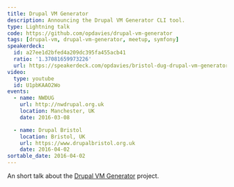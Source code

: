```yaml
---
title: Drupal VM Generator
description: Announcing the Drupal VM Generator CLI tool.
type: Lightning talk
code: https://github.com/opdavies/drupal-vm-generator
tags: [drupal-vm, drupal-vm-generator, meetup, symfony]
speakerdeck:
  id: a27ee1d2bfed4a209dc395fa455acb41
  ratio: '1.37081659973226'
  url: https://speakerdeck.com/opdavies/bristol-dug-drupal-vm-generator
video:
  type: youtube
  id: U1pbKAAO2Wo
events:
  - name: NWDUG
    url: http://nwdrupal.org.uk
    location: Manchester, UK
    date: 2016-03-08

  - name: Drupal Bristol
    location: Bristol, UK
    url: https://www.drupalbristol.org.uk
    date: 2016-04-02
sortable_date: 2016-04-02
---
```


An short talk about the [Drupal VM Generator][1] project.

[1]: https://github.com/opdavies/drupal-vm-generator
